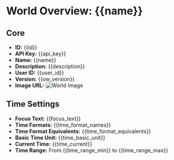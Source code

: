 # World Overview: {{name}}

## Core 
- **ID:** {{id}}
- **API Key:** {{api_key}}
- **Name:** {{name}}
- **Description:** {{description}}
- **User ID:** {{user_id}}
- **Version:** {{ow_version}}
- **Image URL:** ![World Image]({{image_url}})

## Time Settings
- **Focus Text:** {{focus_text}}
- **Time Formats:** {{time_format_names}}
- **Time Format Equivalents:** {{time_format_equivalents}}
- **Basic Time Unit:** {{time_basic_unit}}
- **Current Time:** {{time_current}}
- **Time Range:** From {{time_range_min}} to {{time_range_max}}

 